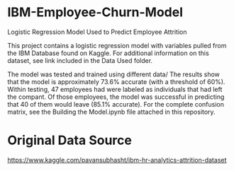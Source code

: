 # IBM-Employee-Churn-Model
Logistic Regression Model Used to Predict Employee Attrition

This project contains a logistic regression model with variables pulled from the IBM Database found on Kaggle. For additional information on this dataset, see link included in the Data Used folder. 

The model was tested and trained using different data/ The results show that the model is approximately 73.6% accurate (with a threshold of 60%). Within testing, 47 employees had were labeled as individuals that had left the compant. Of those employees, the model was successful in predicting that 40 of them would leave (85.1% accurate). For the complete confusion matrix, see the Building the Model.ipynb file attached in this repository. 

# Original Data Source

https://www.kaggle.com/pavansubhasht/ibm-hr-analytics-attrition-dataset
